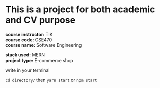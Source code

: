 # This is a project for both academic and CV purpose 

**course instructor:** TIK <br>
**course code:** CSE470 <br>
**course name:** Software Engineering<br>

**stack used:** MERN<br>
**project type:** E-commerce shop<br>

<p> write in your terminal

```cd directory/```
  then
```yarn start``` or ```npm start```
</p>
